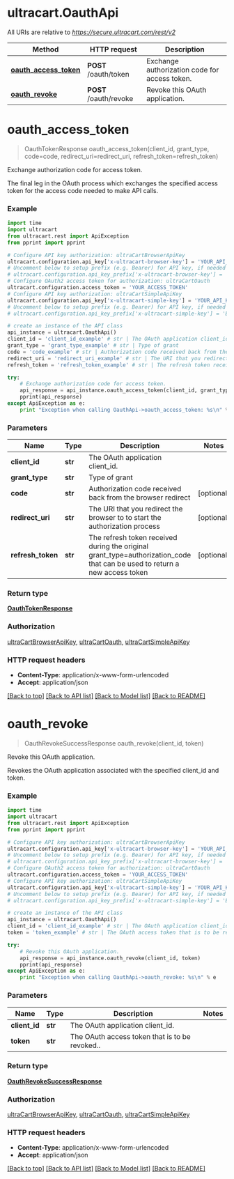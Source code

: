 # ultracart.OauthApi

All URIs are relative to *https://secure.ultracart.com/rest/v2*

Method | HTTP request | Description
------------- | ------------- | -------------
[**oauth_access_token**](OauthApi.md#oauth_access_token) | **POST** /oauth/token | Exchange authorization code for access token.
[**oauth_revoke**](OauthApi.md#oauth_revoke) | **POST** /oauth/revoke | Revoke this OAuth application.


# **oauth_access_token**
> OauthTokenResponse oauth_access_token(client_id, grant_type, code=code, redirect_uri=redirect_uri, refresh_token=refresh_token)

Exchange authorization code for access token.

The final leg in the OAuth process which exchanges the specified access token for the access code needed to make API calls. 

### Example 
```python
import time
import ultracart
from ultracart.rest import ApiException
from pprint import pprint

# Configure API key authorization: ultraCartBrowserApiKey
ultracart.configuration.api_key['x-ultracart-browser-key'] = 'YOUR_API_KEY'
# Uncomment below to setup prefix (e.g. Bearer) for API key, if needed
# ultracart.configuration.api_key_prefix['x-ultracart-browser-key'] = 'Bearer'
# Configure OAuth2 access token for authorization: ultraCartOauth
ultracart.configuration.access_token = 'YOUR_ACCESS_TOKEN'
# Configure API key authorization: ultraCartSimpleApiKey
ultracart.configuration.api_key['x-ultracart-simple-key'] = 'YOUR_API_KEY'
# Uncomment below to setup prefix (e.g. Bearer) for API key, if needed
# ultracart.configuration.api_key_prefix['x-ultracart-simple-key'] = 'Bearer'

# create an instance of the API class
api_instance = ultracart.OauthApi()
client_id = 'client_id_example' # str | The OAuth application client_id.
grant_type = 'grant_type_example' # str | Type of grant
code = 'code_example' # str | Authorization code received back from the browser redirect (optional)
redirect_uri = 'redirect_uri_example' # str | The URI that you redirect the browser to to start the authorization process (optional)
refresh_token = 'refresh_token_example' # str | The refresh token received during the original grant_type=authorization_code that can be used to return a new access token (optional)

try: 
    # Exchange authorization code for access token.
    api_response = api_instance.oauth_access_token(client_id, grant_type, code=code, redirect_uri=redirect_uri, refresh_token=refresh_token)
    pprint(api_response)
except ApiException as e:
    print "Exception when calling OauthApi->oauth_access_token: %s\n" % e
```

### Parameters

Name | Type | Description  | Notes
------------- | ------------- | ------------- | -------------
 **client_id** | **str**| The OAuth application client_id. | 
 **grant_type** | **str**| Type of grant | 
 **code** | **str**| Authorization code received back from the browser redirect | [optional] 
 **redirect_uri** | **str**| The URI that you redirect the browser to to start the authorization process | [optional] 
 **refresh_token** | **str**| The refresh token received during the original grant_type&#x3D;authorization_code that can be used to return a new access token | [optional] 

### Return type

[**OauthTokenResponse**](OauthTokenResponse.md)

### Authorization

[ultraCartBrowserApiKey](../README.md#ultraCartBrowserApiKey), [ultraCartOauth](../README.md#ultraCartOauth), [ultraCartSimpleApiKey](../README.md#ultraCartSimpleApiKey)

### HTTP request headers

 - **Content-Type**: application/x-www-form-urlencoded
 - **Accept**: application/json

[[Back to top]](#) [[Back to API list]](../README.md#documentation-for-api-endpoints) [[Back to Model list]](../README.md#documentation-for-models) [[Back to README]](../README.md)

# **oauth_revoke**
> OauthRevokeSuccessResponse oauth_revoke(client_id, token)

Revoke this OAuth application.

Revokes the OAuth application associated with the specified client_id and token. 

### Example 
```python
import time
import ultracart
from ultracart.rest import ApiException
from pprint import pprint

# Configure API key authorization: ultraCartBrowserApiKey
ultracart.configuration.api_key['x-ultracart-browser-key'] = 'YOUR_API_KEY'
# Uncomment below to setup prefix (e.g. Bearer) for API key, if needed
# ultracart.configuration.api_key_prefix['x-ultracart-browser-key'] = 'Bearer'
# Configure OAuth2 access token for authorization: ultraCartOauth
ultracart.configuration.access_token = 'YOUR_ACCESS_TOKEN'
# Configure API key authorization: ultraCartSimpleApiKey
ultracart.configuration.api_key['x-ultracart-simple-key'] = 'YOUR_API_KEY'
# Uncomment below to setup prefix (e.g. Bearer) for API key, if needed
# ultracart.configuration.api_key_prefix['x-ultracart-simple-key'] = 'Bearer'

# create an instance of the API class
api_instance = ultracart.OauthApi()
client_id = 'client_id_example' # str | The OAuth application client_id.
token = 'token_example' # str | The OAuth access token that is to be revoked..

try: 
    # Revoke this OAuth application.
    api_response = api_instance.oauth_revoke(client_id, token)
    pprint(api_response)
except ApiException as e:
    print "Exception when calling OauthApi->oauth_revoke: %s\n" % e
```

### Parameters

Name | Type | Description  | Notes
------------- | ------------- | ------------- | -------------
 **client_id** | **str**| The OAuth application client_id. | 
 **token** | **str**| The OAuth access token that is to be revoked.. | 

### Return type

[**OauthRevokeSuccessResponse**](OauthRevokeSuccessResponse.md)

### Authorization

[ultraCartBrowserApiKey](../README.md#ultraCartBrowserApiKey), [ultraCartOauth](../README.md#ultraCartOauth), [ultraCartSimpleApiKey](../README.md#ultraCartSimpleApiKey)

### HTTP request headers

 - **Content-Type**: application/x-www-form-urlencoded
 - **Accept**: application/json

[[Back to top]](#) [[Back to API list]](../README.md#documentation-for-api-endpoints) [[Back to Model list]](../README.md#documentation-for-models) [[Back to README]](../README.md)

